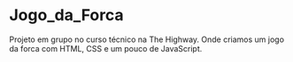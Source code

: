# Jogo_da_Forca
Projeto em grupo no curso técnico na The Highway. Onde criamos um jogo da forca com HTML, CSS e um pouco de JavaScript.
